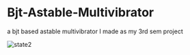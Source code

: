 # Bjt-Astable-Multivibrator
a bjt based astable multivibrator I made as my 3rd sem project


![state2](https://github.com/user-attachments/assets/adeb6153-08a0-408e-a96c-d2e687bbc388)
